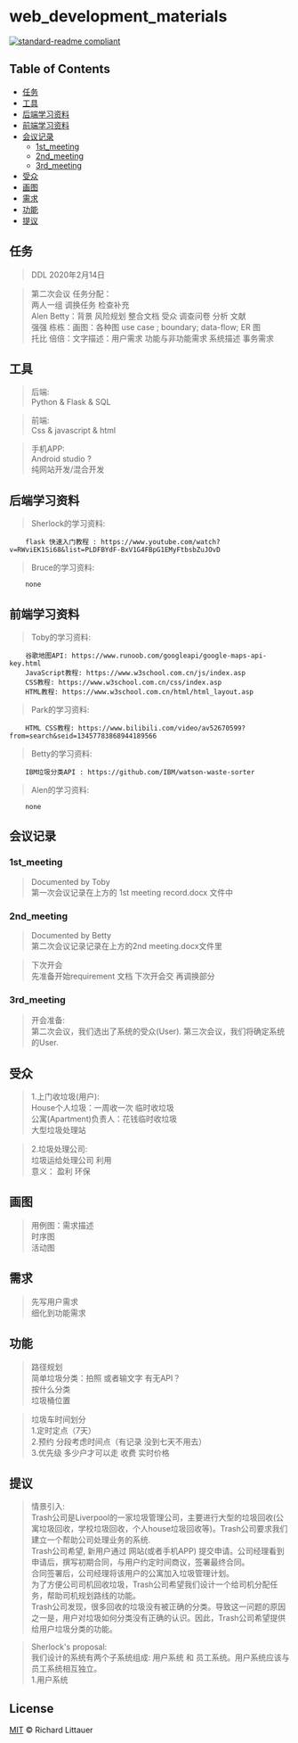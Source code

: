 # web_development_materials

[![standard-readme compliant](https://img.shields.io/badge/readme%20style-standard-brightgreen.svg?style=flat-square)](https://github.com/RichardLitt/standard-readme)


## Table of Contents
- [任务](#任务)
- [工具](#工具)
- [后端学习资料](#后端学习资料)
- [前端学习资料](#前端学习资料)
- [会议记录](#会议记录)
	- [1st_meeting](#1st_meeting)
	- [2nd_meeting](#2nd_meeting)
	- [3rd_meeting](#2nd_meeting)
- [受众](#受众)
- [画图](#画图)
- [需求](#需求)
- [功能](#功能)
- [提议](#提议)

## 任务  

>DDL 2020年2月14日

>第二次会议 任务分配：   
两人一组 调换任务 检查补充   
Alen Betty：背景 风险规划 整合文档 受众 调查问卷 分析 文献   
强强 栋栋：画图：各种图 use case ; boundary; data-flow; ER 图   
托比 倍倍：文字描述：用户需求 功能与非功能需求 系统描述 事务需求  

## 工具  

>后端:  
Python & Flask & SQL  

>前端:   
Css & javascript & html  

>手机APP:   
Android studio ?     
纯网站开发/混合开发   





## 后端学习资料
>Sherlock的学习资料:

		flask 快速入门教程 : https://www.youtube.com/watch?v=RWviEK1Si68&list=PLDFBYdF-BxV1G4FBpG1EMyFtbsbZuJOvD

>Bruce的学习资料:

		none


## 前端学习资料

>Toby的学习资料:

		谷歌地图API: https://www.runoob.com/googleapi/google-maps-api-key.html
		JavaScript教程: https://www.w3school.com.cn/js/index.asp
		CSS教程: https://www.w3school.com.cn/css/index.asp
		HTML教程: https://www.w3school.com.cn/html/html_layout.asp

>Park的学习资料:
		
		HTML CSS教程: https://www.bilibili.com/video/av52670599?from=search&seid=13457783868944189566

>Betty的学习资料:
		
		IBM垃圾分类API : https://github.com/IBM/watson-waste-sorter

>Alen的学习资料:
		
		none


## 会议记录



### 1st_meeting

>Documented by Toby  
第一次会议记录在上方的 1st meeting record.docx 文件中  

### 2nd_meeting

>Documented by Betty  
第二次会议记录记录在上方的2nd meeting.docx文件里   
 

>下次开会  
先准备开始requirement 文档 下次开会交 再调换部分    

### 3rd_meeting

>开会准备:  
 第二次会议，我们选出了系统的受众(User). 第三次会议，我们将确定系统的User.
 


## 受众  
>1.上门收垃圾(用户):  
House个人垃圾：一周收一次 临时收垃圾  
公寓(Apartment)负责人：花钱临时收垃圾  
大型垃圾处理站  

>2.垃圾处理公司:  
垃圾运给处理公司 利用         
意义： 盈利 环保  

## 画图 
>用例图：需求描述  
时序图  
活动图  

## 需求   
>先写用户需求  
细化到功能需求  

## 功能   
>路径规划  
简单垃圾分类：拍照 或者输文字 有无API？  
按什么分类  
垃圾桶位置  

>垃圾车时间划分  
1.定时定点（7天）  
2.预约 分段考虑时间点（有记录 没到七天不用去）  
3.优先级 多少户才可以走 收费 实时价格  

## 提议
>情景引入:  
Trash公司是Liverpool的一家垃圾管理公司，主要进行大型的垃圾回收(公寓垃圾回收，学校垃圾回收，个人house垃圾回收等)。Trash公司要求我们建立一个帮助公司处理业务的系统.  
Trash公司希望, 新用户通过 网站(或者手机APP) 提交申请。公司经理看到申请后，撰写初期合同，与用户约定时间商议，签署最终合同。  
合同签署后，公司经理将该用户的公寓加入垃圾管理计划。  
为了方便公司司机回收垃圾，Trash公司希望我们设计一个给司机分配任务，帮助司机规划路线的功能。  
Trash公司发现，很多回收的垃圾没有被正确的分类。导致这一问题的原因之一是，用户对垃圾如何分类没有正确的认识。因此，Trash公司希望提供给用户垃圾分类的功能。  

>Sherlock's  proposal:  
我们设计的系统有两个子系统组成: 用户系统 和 员工系统。用户系统应该与员工系统相互独立。    
1.用户系统  
	




## License

[MIT](LICENSE) © Richard Littauer
